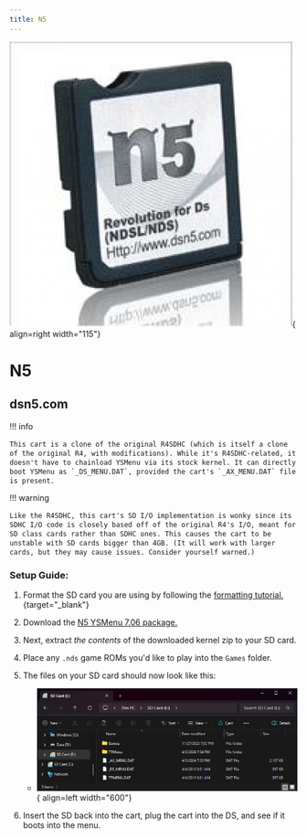 ```yaml
---
title: N5
---
```


![N5](../images/n5.jpg){ align=right width="115"}
# N5
## dsn5.com

!!! info

    This cart is a clone of the original R4SDHC (which is itself a clone of the original R4, with modifications). While it's R4SDHC-related, it doesn't have to chainload YSMenu via its stock kernel. It can directly boot YSMenu as `_DS_MENU.DAT`, provided the cart's `_AX_MENU.DAT` file is present.

!!! warning

    Like the R4SDHC, this cart's SD I/O implementation is wonky since its SDHC I/O code is closely based off of the original R4's I/O, meant for SD class cards rather than SDHC ones. This causes the cart to be unstable with SD cards bigger than 4GB. (It will work with larger cards, but they may cause issues. Consider yourself warned.)

### Setup Guide:

1. Format the SD card you are using by following the [formatting tutorial.](../tutorials/formatting.md){target="_blank"}

1. Download the [N5 YSMenu 7.06 package.](https://github.com/Sanrax/YSMenu-Custom-Packages/releases/download/v7.06/dsn5.com-N5-YSMenu-7.06.zip)

1. Next, extract *the contents* of the downloaded kernel zip to your SD card.

1. Place any `.nds` game ROMs you'd like to play into the `Games` folder.

1. The files on your SD card should now look like this:

    - ![N5](../images/SD_Files/N5/N5.png){ align=left width="600"}

1. Insert the SD back into the cart, plug the cart into the DS, and see if it boots into the menu.